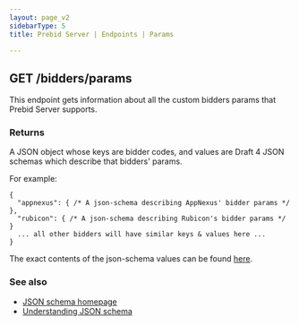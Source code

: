 ```yaml
---
layout: page_v2
sidebarType: 5
title: Prebid Server | Endpoints | Params

---
```


## GET /bidders/params

This endpoint gets information about all the custom bidders params that Prebid Server supports.

### Returns

A JSON object whose keys are bidder codes, and values are Draft 4 JSON schemas which describe that bidders' params.

For example:

```
{
  "appnexus": { /* A json-schema describing AppNexus' bidder params */ },
  "rubicon": { /* A json-schema describing Rubicon's bidder params */ }
  ... all other bidders will have similar keys & values here ...
}
```

The exact contents of the json-schema values can be found [here](https://github.com/prebid/prebid-server/tree/master/static).

### See also

- [JSON schema homepage](https://json-schema.org/specification-links.html#draft-4)
- [Understanding JSON schema](https://spacetelescope.github.io/understanding-json-schema/)
